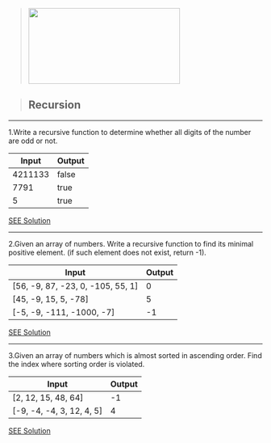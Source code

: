 > [<img src="https://repository-images.githubusercontent.com/126577260/3c924980-61ac-11e9-8e4e-6e50e0cec366" width="300" height="150" />](https://repository-images.githubusercontent.com/126577260/3c924980-61ac-11e9-8e4e-6e50e0cec366)

> ## Recursion

---

1.Write a recursive function to determine whether all digits of the number are odd or not.

| Input   | Output |
| ------- | ------ |
| 4211133 | false  |
| 7791    | true   |
| 5       | true   |

[SEE Solution](./1.oddDigits.js)

---

2.Given an array of numbers. Write a recursive function to find its minimal positive element. (if such element does not exist, return -1).

| Input                             | Output |
| --------------------------------- | ------ |
| [56, -9, 87, -23, 0, -105, 55, 1] | 0      |
| [45, -9, 15, 5, -78]              | 5      |
| [-5, -9, -111, -1000, -7]         | -1     |

[SEE Solution](./2.minPosElement.js)

---

3.Given an array of numbers which is almost sorted in ascending order. Find the index
where sorting order is violated.

| Input                     | Output |
| ------------------------- | ------ |
| [2, 12, 15, 48, 64]       | -1     |
| [-9, -4, -4, 3, 12, 4, 5] | 4      |

[SEE Solution](./3.isArraySorted.js)
